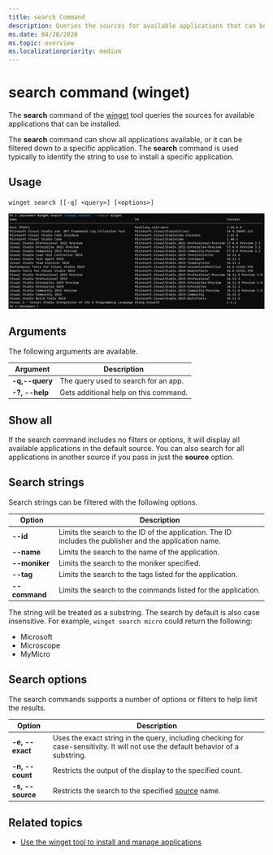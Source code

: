 ```yaml
---
title: search Command
description: Queries the sources for available applications that can be installed
ms.date: 04/28/2020
ms.topic: overview
ms.localizationpriority: medium
---
```


# search command (winget)

The **search** command of the [winget](index.md) tool queries the sources for available applications that can be installed.  

The **search** command can show all applications available, or it can be filtered down to a specific application. The **search** command is used typically to identify the string to use to install a specific application.

## Usage

`winget search [[-q] <query>] [<options>]`

![Screenshot of the Windows Power Shell window displaying the results of the winget search.](images/search.png)

## Arguments

The following arguments are available.

| Argument  | Description |
 --------------|-------------|
| **-q,--query** |  The query used to search for an app. |
| **-?, --help** |  Gets additional help on this command. |

## Show all

If the search command includes no filters or options, it will display all available applications in the default source. You can also search for all applications in another source if you pass in just the **source** option.

## Search strings

Search strings can be filtered with the following options.

| Option  | Description |
 --------------|-------------|
| **--id** | Limits the search to the ID of the application. The ID includes the publisher and the application name. |
| **--name** | Limits the search to the name of the application. |
| **--moniker** | Limits the search to the moniker specified. |
| **--tag** | Limits the search to the tags listed for the application. |
| **--command** | Limits the search to the commands listed for the application. |

The string will be treated as a substring. The search by default is also case insensitive. For example, `winget search micro` could return the following:

* Microsoft
* Microscope
* MyMicro

## Search options

The search commands supports a number of options or filters to help limit the results.

| Option  | Description |
 --------------|-------------|
| **-e, --exact** | Uses the exact string in the query, including checking for case-sensitivity. It will not use the default behavior of a substring. |  
| **-n, --count** | Restricts the output of the display to the specified count. |
| **-s, --source** | Restricts the search to the specified [source](source.md) name. |

## Related topics

* [Use the winget tool to install and manage applications](index.md)

